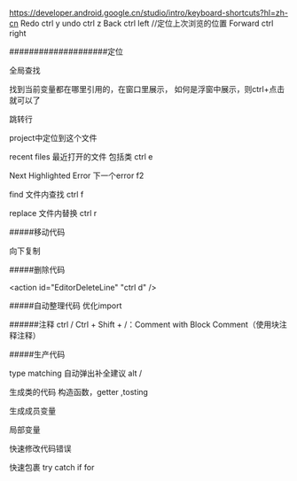 https://developer.android.google.cn/studio/intro/keyboard-shortcuts?hl=zh-cn
Redo  ctrl y
undo  ctrl z
Back ctrl left  //定位上次浏览的位置
Forward ctrl right



####################定位

  <action id="FindInPath"> 全局查找
    <keyboard-shortcut first-keystroke="ctrl h" />

  <action id="find  Usages">  找到当前变量都在哪里引用的，在窗口里展示，  如何是浮窗中展示，则ctrl+点击就可以了
    <keyboard-shortcut first-keystroke="shift ctrl g" />

  <action id="GotoLine"> 跳转行
    <keyboard-shortcut first-keystroke="ctrl l" />
  </action>


 <action id="Select In"> project中定位到这个文件
    <keyboard-shortcut first-keystroke="alt f1 " />
  </action>

recent files 最近打开的文件  包括类
ctrl e

Next Highlighted Error  下一个error
f2 

find  文件内查找
ctrl f

replace 文件内替换
ctrl r

#####移动代码
<action id="MoveLineDown">
<keyboard-shortcut first-keystroke="alt down" />
</action>
<action id="MoveLineUp">
<keyboard-shortcut first-keystroke="alt up" />
</action>

<action id="EditorDuplicate"> 向下复制
    <keyboard-shortcut first-keystroke="ctrl alt down" />



#####删除代码

<action id="EditorDeleteLine"  "ctrl d" />

#####自动整理代码
<action id="OptimizeImports"> 优化import
<keyboard-shortcut first-keystroke="shift ctrl o" />

<action id="ReformatCode">
    <keyboard-shortcut first-keystroke="shift ctrl f" />

######注释
ctrl /
 Ctrl + Shift + /：Comment with Block Comment（使用块注释注释）


#####生产代码

type matching  自动弹出补全建议
alt /

<action id="Generate"> 生成类的代码 构造函数，getter ,tosting 
    <keyboard-shortcut first-keystroke="shift alt s" />
  </action>


<action id="IntroduceField"> 生成成员变量
    <keyboard-shortcut first-keystroke="ctrl 3" />
  </action>

 <action id="IntroduceVariable"> 局部变量
    <keyboard-shortcut first-keystroke="ctrl alt v" />
    <keyboard-shortcut first-keystroke="ctrl 2" />
  </action>

 <action id="ShowQuickFixed"> 快速修改代码错误
    <keyboard-shortcut first-keystroke="alt enter" />
    <keyboard-shortcut first-keystroke="ctrl 1" />
  </action>

<action id="SurroundWith">  快速包裹 try catch if for 
    <keyboard-shortcut first-keystroke="shift alt z" />
 


